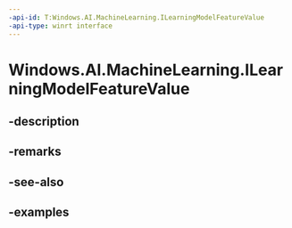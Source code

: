 ```yaml
---
-api-id: T:Windows.AI.MachineLearning.ILearningModelFeatureValue
-api-type: winrt interface
---
```


<!-- Interface syntax.
public interface ILearningModelFeatureValue 
-->

# Windows.AI.MachineLearning.ILearningModelFeatureValue

## -description

## -remarks

## -see-also

## -examples

